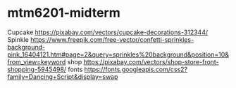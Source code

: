 # mtm6201-midterm
Cupcake https://pixabay.com/vectors/cupcake-decorations-312344/
Spinkle https://www.freepik.com/free-vector/confetti-sprinkles-background-pink_16404121.htm#page=2&query=sprinkles%20background&position=10&from_view=keyword
shop https://pixabay.com/vectors/shop-store-front-shopping-5945498/
fonts https://fonts.googleapis.com/css2?family=Dancing+Script&display=swap